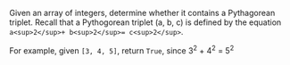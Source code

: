 Given an array of integers, determine whether it contains a Pythagorean triplet. Recall that a Pythogorean triplet (a, b, c) is defined by the equation `a<sup>2</sup>+ b<sup>2</sup>= c<sup>2</sup>`.

For example, given `[3, 4, 5]`, return `True`, since 3<sup>2</sup> + 4<sup>2</sup> = 5<sup>2</sup>
